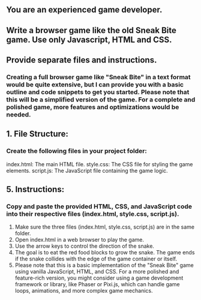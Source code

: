 ## You are an experienced game developer.
## Write a browser game like the old Sneak Bite game. Use only Javascript, HTML and CSS.
## Provide separate files and instructions.

### Creating a full browser game like "Sneak Bite" in a text format would be quite extensive, but I can provide you with a basic outline and code snippets to get you started. Please note that this will be a simplified version of the game. For a complete and polished game, more features and optimizations would be needed.

## 1. File Structure:

### Create the following files in your project folder:

index.html: The main HTML file.
style.css: The CSS file for styling the game elements.
script.js: The JavaScript file containing the game logic.

## 5. Instructions:

### Copy and paste the provided HTML, CSS, and JavaScript code into their respective files (index.html, style.css, script.js).
1. Make sure the three files (index.html, style.css, script.js) are in the same folder.
2. Open index.html in a web browser to play the game.
3. Use the arrow keys to control the direction of the snake.
4. The goal is to eat the red food blocks to grow the snake. The game ends if the snake collides with the edge of the game container or itself.
5. Please note that this is a basic implementation of the "Sneak Bite" game using vanilla JavaScript, HTML, and CSS. For a more polished and feature-rich version, you might consider using a game development framework or library, like Phaser or Pixi.js, which can handle game loops, animations, and more complex game mechanics.

